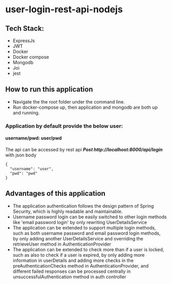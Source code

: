 # user-login-rest-api-nodejs
## Tech Stack:
* ExpressJs
* JWT
* Docker
* Docker compose
* Mongodb
* Joi
* jest


## How to run this application
* Navigate the the root folder under the command line.
* Run docker-compose up, then application and mongodb are both up and running.

### Application by default provide the below user:
#### username/pwd: user/pwd

The api can be accessed by rest api ***Post http://localhost:8000/api/login*** with json body
```
{
  "username": "user",
  "pwd": "pwd"
}
```
## Advantages of this application
* The application authentication follows the design pattern of Spring Security, which is highly readable and maintainable.
* Username password login can be easily switched to other login methods like 'email password login' by only rewriting UserDetailsService
* The application can be extended to support multiple login methods, such as both username password and email password login methods, by only adding another UserDetailsService and overriding the retrieveUser method in AuthenticationProvider
* The application can be extended to check more than if a user is locked, such as also to check if a user is expired, by only adding more information in userDetails and adding more checks in the preAuthenticationChecks method in AuthenticationProvider, and different failed responses can be processed centrally in unsuccessfulAuthentication method in auth controller